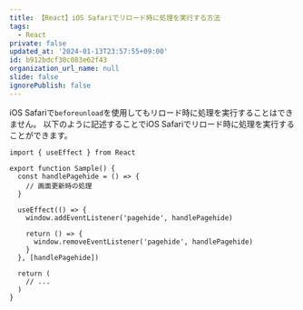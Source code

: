 ```yaml
---
title: 【React】iOS Safariでリロード時に処理を実行する方法
tags:
  - React
private: false
updated_at: '2024-01-13T23:57:55+09:00'
id: b912bdcf30c083e62f43
organization_url_name: null
slide: false
ignorePublish: false
---
```

iOS Safariで`beforeunload`を使用してもリロード時に処理を実行することはできません。
以下のように記述することでiOS Safariでリロード時に処理を実行することができます。

```react
import { useEffect } from React

export function Sample() {
  const handlePagehide = () => {
    // 画面更新時の処理
  }

  useEffect(() => {
    window.addEventListener('pagehide', handlePagehide)

    return () => {
      window.removeEventListener('pagehide', handlePagehide)
    }
  }, [handlePagehide]) 

  return (
    // ...
  )
}
```
